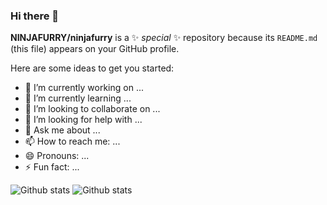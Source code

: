 ### Hi there 👋


**NINJAFURRY/ninjafurry** is a ✨ _special_ ✨ repository because its `README.md` (this file) appears on your GitHub profile.

Here are some ideas to get you started:

- 🔭 I’m currently working on ...
- 🌱 I’m currently learning ...
- 👯 I’m looking to collaborate on ...
- 🤔 I’m looking for help with ...
- 💬 Ask me about ...
- 📫 How to reach me: ...
- 😄 Pronouns: ...
- ⚡ Fun fact: ...

![Github stats](https://github-readme-stats.vercel.app/api?username=NINJAFURRY&count_private=true&show_icons=true&theme=radical)
![Github stats](https://github-readme-stats.vercel.app/api/top-langs/?username=NINJAFURRY&show_icons=true&theme=radical)
